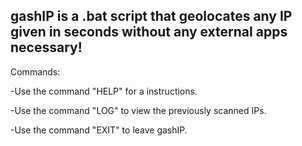 ## gashIP is a .bat script that geolocates any IP given in seconds without any external apps necessary!
 Commands:

  -Use the command "HELP" for a instructions.

  -Use the command "LOG" to view the previously scanned IPs.

  -Use the command "EXIT" to leave gashIP.
